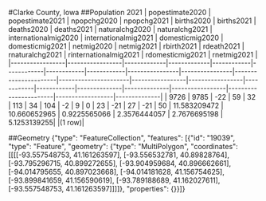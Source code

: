 #Clarke County, Iowa
##Population 2021
| popestimate2020 | popestimate2021 | npopchg2020 | npopchg2021 | births2020 | births2021 | deaths2020 | deaths2021 | naturalchg2020 | naturalchg2021 | internationalmig2020 | internationalmig2021 | domesticmig2020 | domesticmig2021 | netmig2020 | netmig2021 |  rbirth2021  |  rdeath2021  | rnaturalchg2021 | rinternationalmig2021 | rdomesticmig2021 | rnetmig2021  |
|-----------------|-----------------|-------------|-------------|------------|------------|------------|------------|----------------|----------------|----------------------|----------------------|-----------------|-----------------|------------|------------|--------------|--------------|-----------------|-----------------------|------------------|--------------|
| 9726            | 9785            | -22         | 59          | 32         | 113        | 34         | 104        | -2             | 9              | 0                    | 23                   | -21             | 27              | -21        | 50         | 11.583209472 | 10.660652965 | 0.9225565066    | 2.3576444057          | 2.7676695198     | 5.1253139255|
|(1 row)|

##Geometry
{"type": "FeatureCollection", "features": [{"id": "19039", "type": "Feature", "geometry": {"type": "MultiPolygon", "coordinates": [[[[-93.557548753, 41.161263597], [-93.556532781, 40.89828764], [-93.795296715, 40.899272655], [-93.904959684, 40.896662661], [-94.014795655, 40.897023668], [-94.014181628, 41.156754625], [-93.899841659, 41.156590619], [-93.789188689, 41.162027611], [-93.557548753, 41.161263597]]]]}, "properties": {}}]}
